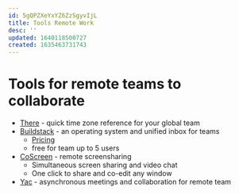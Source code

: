 ```yaml
---
id: 5gQPZXeYxYZ6ZzSgyvIjL
title: Tools Remote Work
desc: ''
updated: 1640118500727
created: 1635463731743
---
```

# Tools for remote teams to collaborate

- [There](https://there.pm/) - quick time zone reference for your global team
- [Buildstack](https://buildstack.com/) - an operating system and unified inbox for teams
    - [Pricing](https://buildstack.com/pricing/)
    - free for team up to 5 users
- [CoScreen](https://www.coscreen.co/) - remote screensharing
    - Simultaneous screen sharing and video chat
    - One click to share and co-edit any window
- [Yac](https://www.yac.com/) - asynchronous meetings and collaboration for remote team
